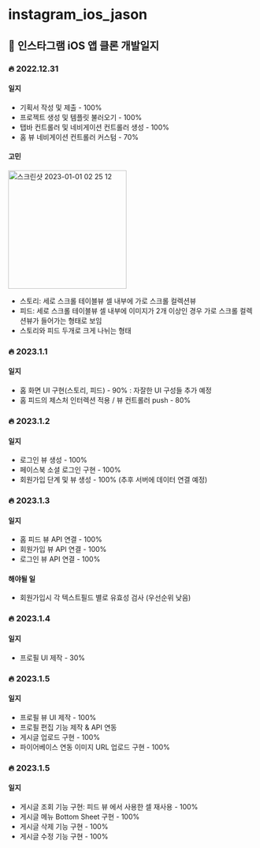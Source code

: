 # instagram_ios_jason

## 📝 인스타그램 iOS 앱 클론 개발일지

### 🔥 2022.12.31 

#### 일지
* 기획서 작성 및 제출 - 100%
* 프로젝트 생성 및 템플릿 불러오기 - 100%
* 탭바 컨트롤러 및 네비게이션 컨트롤러 생성 - 100%
* 홈 뷰 네비게이션 컨트롤러 커스텀 - 70%

#### 고민
<img width="240" alt="스크린샷 2023-01-01 02 25 12" src="https://user-images.githubusercontent.com/108998071/210151234-98f96ee1-520c-416c-990f-e64a141c46f1.png">

* 스토리: 세로 스크롤 테이블뷰 셀 내부에 가로 스크롤 컬렉션뷰
* 피드: 세로 스크롤 테이블뷰 셀 내부에 이미지가 2개 이상인 경우 가로 스크롤 컬렉션뷰가 들어가는 형태로 보임
* 스토리와 피드 두개로 크게 나뉘는 형태

### 🔥 2023.1.1 

#### 일지
* 홈 화면 UI 구현(스토리, 피드) - 90% : 자잘한 UI 구성들 추가 예정
* 홈 피드의 제스처 인터렉션 적용 / 뷰 컨트롤러 push - 80%

### 🔥 2023.1.2 

#### 일지
* 로그인 뷰 생성 - 100%
* 페이스북 소셜 로그인 구현 - 100%
* 회원가입 단계 및 뷰 생성 - 100% (추후 서버에 데이터 연결 예정)

### 🔥 2023.1.3 

#### 일지
* 홈 피드 뷰 API 연결 - 100%
* 회원가입 뷰 API 연결 - 100%
* 로그인 뷰 API 연결 - 100%

#### 해야될 일
* 회원가입시 각 텍스트필드 별로 유효성 검사 (우선순위 낮음)

### 🔥 2023.1.4

#### 일지
* 프로필 UI 제작 - 30%

### 🔥 2023.1.5

#### 일지
* 프로필 뷰 UI 제작 - 100%
* 프로필 편집 기능 제작 & API 연동
* 게시글 업로드 구현 - 100%
* 파이어베이스 연동 이미지 URL 업로드 구현 - 100%

### 🔥 2023.1.5

#### 일지
* 게시글 조회 기능 구현: 피드 뷰 에서 사용한 셀 재사용 - 100%
* 게시글 메뉴 Bottom Sheet 구현 - 100%
* 게시글 삭제 기능 구현 - 100%
* 게시글 수정 기능 구현 - 100%
